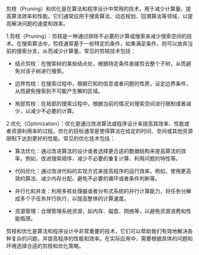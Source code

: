 剪枝（Pruning）和优化是在算法和程序设计中常用的技术，用于减少计算量、提高算法效率和性能。它们通常应用于搜索算法、动态规划、回溯算法等领域，以提高解决问题的速度和效率。

1.剪枝（Pruning）：剪枝是一种通过排除不必要的计算或搜索来减少搜索空间的技术。在搜索算法中，剪枝通常基于一些特定的条件，如果满足条件，则可以放弃当前的搜索分支，从而减少计算量。常见的剪枝技术包括：

- 结点剪枝：在搜索树的某些结点处，根据特定条件直接剪去整个子树，从而避免对该子树进行搜索。

- 边界剪枝：在搜索过程中，根据已知的信息或者问题的性质，设定边界条件，从而避免搜索到不可能产生解的区域。

- 局部剪枝：在局部的搜索过程中，根据当前的情况对搜索空间进行限制或者减少，以减少不必要的计算。

2.优化（Optimization）：优化是通过改进算法或程序设计来提高其效率、性能或者资源利用率的过程。优化的目标通常是使得算法在给定的时间、空间或其他资源限制下达到更好的性能。常见的优化技术包括：

- 算法优化：通过改进算法的设计或者选择更合适的数据结构来提高算法的效率。例如，改进搜索顺序、减少不必要的重复计算、利用问题的特性等。

- 代码优化：通过改进代码的实现方式来提高程序的运行效率。例如，使用更高效的算法、减少内存分配、避免不必要的循环或者条件判断等。

- 并行化和并发：利用多核处理器或者分布式系统的并行计算能力，将任务分解成多个子任务并行执行，以提高整体的计算速度。

- 资源管理：合理管理系统资源，如内存、磁盘、网络等，以避免资源浪费和性能瓶颈。

剪枝和优化是算法和程序设计中非常重要的技术，它们可以帮助我们有效地解决各种复杂的问题，并提高程序的性能和效率。在实际应用中，需要根据具体的问题和环境选择合适的剪枝和优化策略。